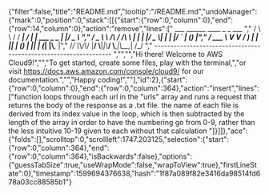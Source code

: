 {"filter":false,"title":"README.md","tooltip":"/README.md","undoManager":{"mark":0,"position":0,"stack":[[{"start":{"row":0,"column":0},"end":{"row":14,"column":0},"action":"remove","lines":["         ___        ______     ____ _                 _  ___  ","        / \\ \\      / / ___|   / ___| | ___  _   _  __| |/ _ \\ ","       / _ \\ \\ /\\ / /\\___ \\  | |   | |/ _ \\| | | |/ _` | (_) |","      / ___ \\ V  V /  ___) | | |___| | (_) | |_| | (_| |\\__, |","     /_/   \\_\\_/\\_/  |____/   \\____|_|\\___/ \\__,_|\\__,_|  /_/ "," ----------------------------------------------------------------- ","","","Hi there! Welcome to AWS Cloud9!","","To get started, create some files, play with the terminal,","or visit https://docs.aws.amazon.com/console/cloud9/ for our documentation.","","Happy coding!",""],"id":2},{"start":{"row":0,"column":0},"end":{"row":0,"column":364},"action":"insert","lines":["function loops through each url in the \"urls\" array and runs a request that returns the body of the response as a .txt file. the name of each file is derived from its index value in the loop, which is then subtracted by the length of the array in order to have the numbering go from 0-9, rather than the less intuitive 10-19 given to each without that calculation "]}]]},"ace":{"folds":[],"scrolltop":0,"scrollleft":1747.203125,"selection":{"start":{"row":0,"column":364},"end":{"row":0,"column":364},"isBackwards":false},"options":{"guessTabSize":true,"useWrapMode":false,"wrapToView":true},"firstLineState":0},"timestamp":1599694376638,"hash":"1f87a089f82e3416da98514fd678a03cc88585b1"}
